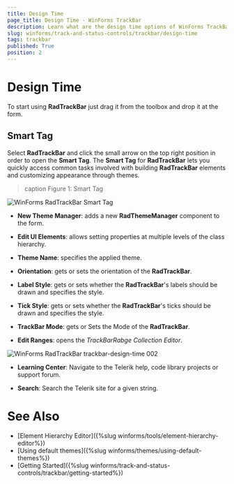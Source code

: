 ```yaml
---
title: Design Time
page_title: Design Time - WinForms TrackBar
description: Learn what are the design time options of WinForms TrackBar. 
slug: winforms/track-and-status-controls/trackbar/design-time
tags: trackbar
published: True
position: 2
---
```


# Design Time

To start using **RadTrackBar** just drag it from the toolbox and drop it at the form.
 
## Smart Tag

Select **RadTrackBar** and click the small arrow on the top right position in order to open the __Smart Tag__. The __Smart Tag__ for **RadTrackBar** lets you quickly access common tasks involved with building **RadTrackBar** elements and customizing appearance through themes.

>caption Figure 1: Smart Tag

![WinForms RadTrackBar Smart Tag](images/trackbar-design-time001.png)

* __New Theme Manager__: adds a new __RadThemeManager__ component to the form.
            
* __Edit UI Elements__: allows setting properties at multiple levels of the class hierarchy.
            
* __Theme Name__: specifies the applied theme.

* __Orientation__: gets or sets the orientation of the **RadTrackBar**.
            
* __Label Style__: gets or sets whether the **RadTrackBar**'s labels should be drawn and specifies the style.

* __Tick Style__: gets or sets whether the **RadTrackBar**'s ticks should be drawn and specifies the style.

* __TrackBar Mode__: gets or Sets the Mode of the **RadTrackBar**.

* __Edit Ranges__: opens the *TrackBarRabge Collection Editor*.

![WinForms RadTrackBar trackbar-design-time 002](images/trackbar-design-time002.png)
           
* __Learning Center__: Navigate to the Telerik help, code library projects or support forum.

* __Search__: Search the Telerik site for a given string.         
        
# See Also

* [Element Hierarchy Editor]({%slug winforms/tools/element-hierarchy-editor%})
* [Using default themes]({%slug winforms/themes/using-default-themes%})
* [Getting Started]({%slug winforms/track-and-status-controls/trackbar/getting-started%})	
